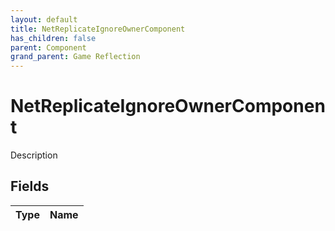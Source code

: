 ```yaml
---
layout: default
title: NetReplicateIgnoreOwnerComponent
has_children: false
parent: Component
grand_parent: Game Reflection
---
```

# NetReplicateIgnoreOwnerComponent
Description 

## Fields

| Type | Name |
|:----------|:--------------|

